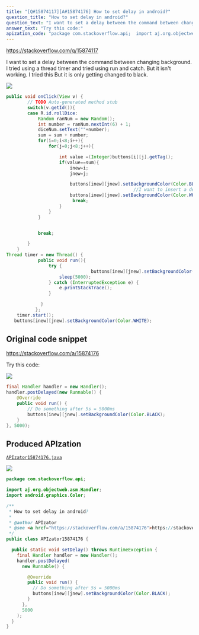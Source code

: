 ```yaml
---
title: "[Q#15874117][A#15874176] How to set delay in android?"
question_title: "How to set delay in android?"
question_text: "I want to set a delay between the command between changing background. I tried using a thread timer and tried using run and catch. But it isn't working. I tried this But it is only getting changed to black."
answer_text: "Try this code:"
apization_code: "package com.stackoverflow.api;  import aj.org.objectweb.asm.Handler; import android.graphics.Color;  /**  * How to set delay in android?  *  * @author APIzator  * @see <a href=\"https://stackoverflow.com/a/15874176\">https://stackoverflow.com/a/15874176</a>  */ public class APIzator15874176 {    public static void setDelay() throws RuntimeException {     final Handler handler = new Handler();     handler.postDelayed(       new Runnable() {          @Override         public void run() {           // Do something after 5s = 5000ms           buttons[inew][jnew].setBackgroundColor(Color.BLACK);         }       },       5000     );   } }"
---
```


https://stackoverflow.com/q/15874117

I want to set a delay between the command between changing background. I tried using a thread timer and tried using run and catch. But it isn&#x27;t working. I tried this
But it is only getting changed to black.


<div class="code-logo"><img src="/stackoverflow.png" /></div>

```java
public void onClick(View v) {
        // TODO Auto-generated method stub
        switch(v.getId()){
        case R.id.rollDice:
            Random ranNum = new Random();
            int number = ranNum.nextInt(6) + 1;
            diceNum.setText(""+number);
            sum = sum + number;
            for(i=0;i<8;i++){
                for(j=0;j<8;j++){

                    int value =(Integer)buttons[i][j].getTag();
                    if(value==sum){
                        inew=i;
                        jnew=j;

                        buttons[inew][jnew].setBackgroundColor(Color.BLACK);
                                                //I want to insert a delay here
                        buttons[inew][jnew].setBackgroundColor(Color.WHITE);
                         break;                     
                    }
                }
            }


            break;

        }
    }
Thread timer = new Thread() {
            public void run(){
                try {
                                buttons[inew][jnew].setBackgroundColor(Color.BLACK);
                    sleep(5000);
                } catch (InterruptedException e) {
                    e.printStackTrace();
                }

             }
           };
    timer.start();
   buttons[inew][jnew].setBackgroundColor(Color.WHITE);
```


## Original code snippet

https://stackoverflow.com/a/15874176

Try this code:

<div class="code-logo"><img src="/stackoverflow.png" /></div>

```java
final Handler handler = new Handler();
handler.postDelayed(new Runnable() {
    @Override
    public void run() {
        // Do something after 5s = 5000ms
        buttons[inew][jnew].setBackgroundColor(Color.BLACK);
    }
}, 5000);
```

## Produced APIzation

[`APIzator15874176.java`](https://github.com/pasqualesalza/apization-temp-data/raw/master/search/APIzator15874176.java)

<div class="code-logo"><img src="/apizator.png" /></div>

```java
package com.stackoverflow.api;

import aj.org.objectweb.asm.Handler;
import android.graphics.Color;

/**
 * How to set delay in android?
 *
 * @author APIzator
 * @see <a href="https://stackoverflow.com/a/15874176">https://stackoverflow.com/a/15874176</a>
 */
public class APIzator15874176 {

  public static void setDelay() throws RuntimeException {
    final Handler handler = new Handler();
    handler.postDelayed(
      new Runnable() {

        @Override
        public void run() {
          // Do something after 5s = 5000ms
          buttons[inew][jnew].setBackgroundColor(Color.BLACK);
        }
      },
      5000
    );
  }
}

```